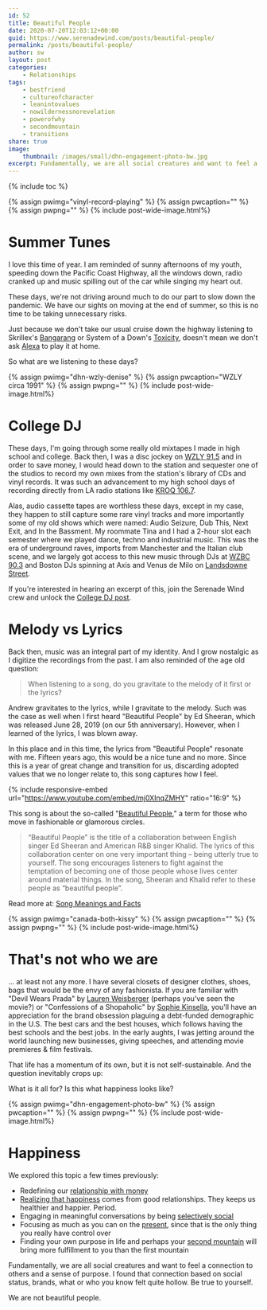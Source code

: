 ```yaml
---
id: 52
title: Beautiful People
date: 2020-07-20T12:03:12+00:00
guid: https://www.serenadewind.com/posts/beautiful-people/
permalink: /posts/beautiful-people/
author: sw
layout: post
categories:
    - Relationships
tags:
    - bestfriend
    - cultureofcharacter
    - leanintovalues
    - nowildernessnorevelation
    - powerofwhy
    - secondmountain
    - transitions
share: true
image:
    thumbnail: /images/small/dhn-engagement-photo-bw.jpg 
excerpt: Fundamentally, we are all social creatures and want to feel a connection to others and a sense of purpose. I found that connection based on social status, brands, what or who you know felt quite hollow. We are not beautiful people.
---
```

{% include toc %}

{% assign pwimg="vinyl-record-playing" %}
{% assign pwcaption="" %}
{% assign pwpng="" %}
{% include post-wide-image.html%}

# Summer Tunes

I love this time of year. I am reminded of sunny afternoons of my youth, speeding down the Pacific Coast Highway, all the windows down, radio cranked up and music spilling out of the car while singing my heart out.

These days, we're not driving around much to do our part to slow down the pandemic. We have our sights on moving at the end of summer, so this is no time to be taking unnecessary risks.

Just because we don't take our usual cruise down the highway listening to Skrillex's [Bangarang](https://www.youtube.com/watch?v=cR2XilcGYOo) or System of a Down's [Toxicity](https://www.youtube.com/watch?v=iywaBOMvYLI), doesn't mean we don't ask [Alexa](https://www.amazon.com/smart-home-devices/b/?ie=UTF8&node=9818047011&ref_=sv_devicesubnav_1) to play it at home.

So what are we listening to these days?

{% assign pwimg="dhn-wzly-denise" %}
{% assign pwcaption="WZLY circa 1991" %}
{% assign pwpng="" %}
{% include post-wide-image.html%}

# College DJ

These days, I'm going through some really old mixtapes I made in high school and college. Back then, I was a disc jockey on [WZLY 91.5](https://wzly.net/) and in order to save money, I would head down to the station and sequester one of the studios to record my own mixes from the station's library of CDs and vinyl records. It was such an advancement to my high school days of recording directly from LA radio stations like [KROQ 106.7](https://kroq.radio.com/).

Alas, audio cassette tapes are worthless these days, except in my case, they happen to still capture some rare vinyl tracks and more importantly some of my old shows which were named: Audio Seizure, Dub This, Next Exit, and In the Bassment. My roommate Tina and I had a 2-hour slot each semester where we played dance, techno and industrial music. This was the era of underground raves, imports from Manchester and the Italian club scene, and we largely got access to this new music through DJs at [WZBC 90.3](https://www.wzbc.org/) and Boston DJs spinning at Axis and Venus de Milo on [Landsdowne Street](http://archive.boston.com/thingstodo/gotoit/2007/09/boston_nightclu.html).

If you're interested in hearing an excerpt of this, join the Serenade Wind crew and unlock the [College DJ post](/posts/college-dj/).  

# Melody vs Lyrics

Back then, music was an integral part of my identity. And I grow nostalgic as I digitize the recordings from the past. I am also reminded of the age old question:

>When listening to a song, do you gravitate to the melody of it first or the lyrics?

Andrew gravitates to the lyrics, while I gravitate to the melody. Such was the case as well when I first heard "Beautiful People" by Ed Sheeran, which was released June 28, 2019 (on our 5th anniversary). However, when I learned of the lyrics, I was blown away.

In this place and in this time, the lyrics from "Beautiful People" resonate with me. Fifteen years ago, this would be a nice tune and no more. Since this is a year of great change and transition for us, discarding adopted values that we no longer relate to, this song captures how I feel.

{% include responsive-embed url="https://www.youtube.com/embed/mj0XInqZMHY" ratio="16:9" %}

This song is about the so-called "[Beautiful People](https://www.songfacts.com/facts/ed-sheeran/beautiful-people)," a term for those who move in fashionable or glamorous circles.

>“Beautiful People” is the title of a collaboration between English singer Ed Sheeran and American R&B singer Khalid. The lyrics of this collaboration center on one very important thing – being utterly true to yourself. The song encourages listeners to fight against the temptation of becoming one of those people whose lives center around material things. In the song, Sheeran and Khalid refer to these people as “beautiful people”.

Read more at: [Song Meanings and Facts](https://www.songmeaningsandfacts.com/beautiful-people-by-ed-sheeran-ft-khalid/)

{% assign pwimg="canada-both-kissy" %}
{% assign pwcaption="" %}
{% assign pwpng="" %}
{% include post-wide-image.html%}

# That's not who we are

... at least not any more. I have several closets of designer clothes, shoes, bags that would be the envy of any fashionista. If you are familiar with "Devil Wears Prada" by [Lauren Weisberger](https://www.laurenweisberger.com/) (perhaps you've seen the movie?) or "Confessions of a Shopaholic" by [Sophie Kinsella](https://www.sophiekinsella.co.uk/), you'll have an appreciation for the brand obsession plaguing a debt-funded demographic in the U.S. The best cars and the best houses, which follows having the best schools and the best jobs. In the early aughts, I was jetting around the world launching new businesses, giving speeches, and attending movie premieres & film festivals.

That life has a momentum of its own, but it is not self-sustainable. And the question inevitably crops up:

What is it all for? Is this what happiness looks like?

{% assign pwimg="dhn-engagement-photo-bw" %}
{% assign pwcaption="" %}
{% assign pwpng="" %}
{% include post-wide-image.html%}

# Happiness

We explored this topic a few times previously:

-   Redefining our [relationship with money](/posts/relationship-with-money/)
-   [Realizing that happiness](/posts/throw-back/) comes from good relationships. They keeps us healthier and happier. Period.
-   Engaging in meaningful conversations by being [selectively social](/posts/selectively-social/)
-   Focusing as much as you can on the [present](/posts/past-present-and-future/), since that is the only thing you really have control over
-   Finding your own purpose in life and perhaps your [second mountain](/posts/philanthropy/) will bring more fulfillment to you than the first mountain

Fundamentally, we are all social creatures and want to feel a connection to others and a sense of purpose. I found that connection based on social status, brands, what or who you know felt quite hollow. Be true to yourself. 

We are not beautiful people.
